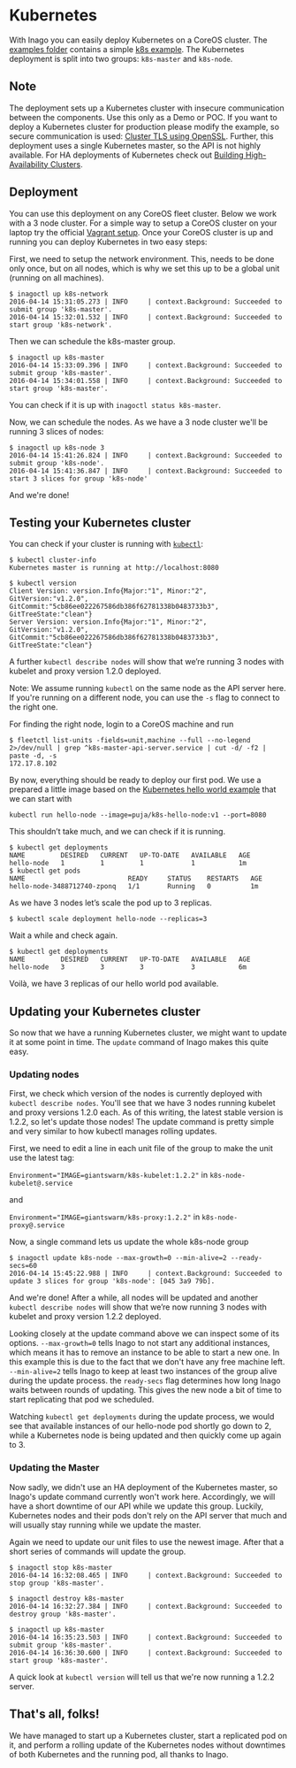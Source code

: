 # Kubernetes

With Inago you can easily deploy Kubernetes on a CoreOS cluster.
The [examples folder](https://github.com/giantswarm/inago/tree/master/examples) contains a simple [k8s example](https://github.com/giantswarm/inago/tree/master/examples/k8s). The Kubernetes deployment is split into
two groups: `k8s-master` and `k8s-node`.

## Note
The deployment sets up a Kubernetes cluster with insecure communication 
between the components. Use this only as a Demo or POC. If you want to deploy a
Kubernetes cluster for production please modify the example, so secure
communication is used: [Cluster TLS using OpenSSL](https://coreos.com/Kubernetes/docs/latest/openssl.html).
Further, this deployment uses a single Kubernetes master, so the API is not highly available. For HA deployments of Kubernetes check out [Building High-Availability Clusters](http://kubernetes.io/docs/admin/high-availability/).

## Deployment

You can use this deployment on any CoreOS fleet cluster. Below we work with a 3 node cluster. For a simple way to setup a CoreOS cluster on your laptop try the official [Vagrant setup](https://coreos.com/os/docs/latest/booting-on-vagrant.html).
Once your CoreOS cluster is up and running you can deploy Kubernetes in two easy steps:

First, we need to setup the network environment. This, needs to be done only once, but on all nodes, which is why we set this up to be a global unit (running on all machines).

```
$ inagoctl up k8s-network
2016-04-14 15:31:05.273 | INFO     | context.Background: Succeeded to submit group 'k8s-master'.
2016-04-14 15:32:01.532 | INFO     | context.Background: Succeeded to start group 'k8s-network'.
```

Then we can schedule the k8s-master group.

```
$ inagoctl up k8s-master
2016-04-14 15:33:09.396 | INFO     | context.Background: Succeeded to submit group 'k8s-master'.
2016-04-14 15:34:01.558 | INFO     | context.Background: Succeeded to start group 'k8s-master'.
```

You can check if it is up with `inagoctl status k8s-master`.

Now, we can schedule the nodes. As we have a 3 node cluster we'll be running 3 slices of nodes:

```
$ inagoctl up k8s-node 3
2016-04-14 15:41:26.824 | INFO     | context.Background: Succeeded to submit group 'k8s-node'.
2016-04-14 15:41:36.847 | INFO     | context.Background: Succeeded to start 3 slices for group 'k8s-node'
```

And we're done!

## Testing your Kubernetes cluster

You can check if your cluster is running with [`kubectl`](https://coreos.com/kubernetes/docs/latest/configure-kubectl.html):

```
$ kubectl cluster-info
Kubernetes master is running at http://localhost:8080

$ kubectl version
Client Version: version.Info{Major:"1", Minor:"2", GitVersion:"v1.2.0", GitCommit:"5cb86ee022267586db386f62781338b0483733b3", GitTreeState:"clean"}
Server Version: version.Info{Major:"1", Minor:"2", GitVersion:"v1.2.0", GitCommit:"5cb86ee022267586db386f62781338b0483733b3", GitTreeState:"clean"}
```

A further `kubectl describe nodes` will show that we’re running 3 nodes with kubelet and proxy version 1.2.0 deployed.

Note: We assume running `kubectl` on the same node as the API server here. If you're running on a different node, you can use the `-s` flag to connect to the right one.

For finding the right node, login to a CoreOS machine and run

```
$ fleetctl list-units -fields=unit,machine --full --no-legend 2>/dev/null | grep ^k8s-master-api-server.service | cut -d/ -f2 | paste -d, -s
172.17.8.102
```

By now, everything should be ready to deploy our first pod. We use a prepared a little image based on the [Kubernetes hello world example](http://kubernetes.io/docs/hellonode/) that we can start with

```
kubectl run hello-node --image=puja/k8s-hello-node:v1 --port=8080
```

This shouldn’t take much, and we can check if it is running.

```
$ kubectl get deployments
NAME         DESIRED   CURRENT   UP-TO-DATE   AVAILABLE   AGE
hello-node   1         1         1            1           1m
$ kubectl get pods
NAME                          READY     STATUS    RESTARTS   AGE
hello-node-3488712740-zponq   1/1       Running   0          1m
```

As we have 3 nodes let’s scale the pod up to 3 replicas.

```
$ kubectl scale deployment hello-node --replicas=3
```

Wait a while and check again.

```
$ kubectl get deployments
NAME         DESIRED   CURRENT   UP-TO-DATE   AVAILABLE   AGE
hello-node   3         3         3            3           6m
```

Voilà, we have 3 replicas of our hello world pod available.

## Updating your Kubernetes cluster

So now that we have a running Kubernetes cluster, we might want to update it at some point in time. The `update` command of Inago makes this quite easy.

### Updating nodes

First, we check which version of the nodes is currently deployed with `kubectl describe nodes`. You'll see that we have 3 nodes running kubelet and proxy versions 1.2.0 each. As of this writing, the latest stable version is 1.2.2, so let's update those nodes! The update command is pretty simple and very similar to how kubectl manages rolling updates.

First, we need to edit a line in each unit file of the group to make the unit use the latest tag:

`Environment="IMAGE=giantswarm/k8s-kubelet:1.2.2"` in `k8s-node-kubelet@.service`

and

`Environment="IMAGE=giantswarm/k8s-proxy:1.2.2"` in `k8s-node-proxy@.service`

Now, a single command lets us update the whole k8s-node group

```
$ inagoctl update k8s-node --max-growth=0 --min-alive=2 --ready-secs=60
2016-04-14 15:45:22.988 | INFO     | context.Background: Succeeded to update 3 slices for group 'k8s-node': [045 3a9 79b].
```

And we're done! After a while, all nodes will be updated and another `kubectl describe nodes` will show that we’re now running 3 nodes with kubelet and proxy version 1.2.2 deployed.

Looking closely at the update command above we can inspect some of its options. `--max-growth=0` tells Inago to not start any additional instances, which means it has to remove an instance to be able to start a new one. In this example this is due to the fact that we don't have any free machine left. `--min-alive=2` tells Inago to keep at least two instances of the group alive during the update process. the `ready-secs` flag determines how long Inago waits between rounds of updating. This gives the new node a bit of time to start replicating that pod we scheduled.

Watching `kubectl get deployments` during the update process, we would see that available instances of our hello-node pod shortly go down to 2, while a Kubernetes node is being updated and then quickly come up again to 3.

### Updating the Master

Now sadly, we didn't use an HA deployment of the Kubernetes master, so Inago's update command currently won't work here. Accordingly, we will have a short downtime of our API while we update this group. Luckily, Kubernetes nodes and their pods don't rely on the API server that much and will usually stay running while we update the master.

Again we need to update our unit files to use the newest image. After that a short series of commands will update the group.

```
$ inagoctl stop k8s-master
2016-04-14 16:32:08.465 | INFO     | context.Background: Succeeded to stop group 'k8s-master'.

$ inagoctl destroy k8s-master
2016-04-14 16:32:27.384 | INFO     | context.Background: Succeeded to destroy group 'k8s-master'.

$ inagoctl up k8s-master
2016-04-14 16:35:23.503 | INFO     | context.Background: Succeeded to submit group 'k8s-master'.
2016-04-14 16:36:30.600 | INFO     | context.Background: Succeeded to start group 'k8s-master'.
```

A quick look at `kubectl version` will tell us that we're now running a 1.2.2 server.

## That's all, folks!

We have managed to start up a Kubernetes cluster, start a replicated pod on it, and perform a rolling update of the Kubernetes nodes without downtimes of both Kubernetes and the running pod, all thanks to Inago.